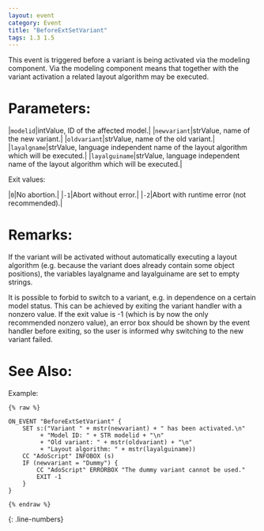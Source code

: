 ```yaml
---
layout: event
category: Event
title: "BeforeExtSetVariant"
tags: 1.3 1.5
---
```


This event is triggered before a variant is being activated via the modeling component. Via the modeling component means that together with the variant activation a related layout algorithm may be executed.  

# Parameters:  

|`modelid`|intValue, ID of the affected model.|
|`newvariant`|strValue, name of the new variant.|
|`oldvariant`|strValue, name of the old variant.|
|`layalgname`|strValue, language independent name of the layout algorithm which will be executed.|
|`layalguiname`|strValue, language independent name of the layout algorithm which will be executed.|

Exit values:

|`0`|No abortion.|
|`-1`|Abort without error.|
|`-2`|Abort with runtime error (not recommended).|

# Remarks:  

If the variant will be activated without automatically executing a layout algorithm (e.g. because the variant does already contain some object positions), the variables layalgname and layalguiname are set to empty strings.

It is possible to forbid to switch to a variant, e.g. in dependence on a certain model status. This can be achieved by exiting the variant handler with a nonzero value. If the exit value is -1 (which is by now the only recommended nonzero value), an error box should be shown by the event handler before exiting, so the user is informed why switching to the new variant failed.  

# See Also:  



Example:

```adoscript
{% raw %}

ON_EVENT "BeforeExtSetVariant" {
    SET s:("Variant " + mstr(newvariant) + " has been activated.\n"
         + "Model ID: " + STR modelid + "\n"
         + "Old variant: " + mstr(oldvariant) + "\n"
         + "Layout algorithm: " + mstr(layalguiname))
    CC "AdoScript" INFOBOX (s)
    IF (newvariant = "Dummy") {
        CC "AdoScript" ERRORBOX "The dummy variant cannot be used."
        EXIT -1
    }
}

{% endraw %}
```
{: .line-numbers}

